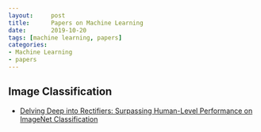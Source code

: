 ```yaml
---
layout:     post
title:      Papers on Machine Learning 
date:       2019-10-20
tags: [machine learning, papers]
categories: 
- Machine Learning
- papers
---
```


## Image Classification 
- [Delving Deep into Rectifiers: Surpassing Human-Level Performance on ImageNet Classification](https://arxiv.org/pdf/1502.01852v1.pdf)



